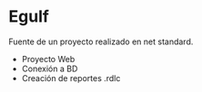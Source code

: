 # Egulf

Fuente de un proyecto realizado en net standard.
* Proyecto Web
* Conexión a BD
* Creación de reportes .rdlc
